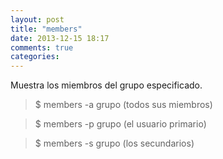 ```yaml
---
layout: post
title: "members"
date: 2013-12-15 18:17
comments: true
categories: 
---
```

Muestra los miembros del grupo especificado.

>$ members -a grupo  (todos sus miembros)

>$ members -p grupo  (el usuario primario)

>$ members -s grupo  (los secundarios)

